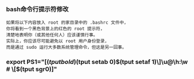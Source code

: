 ### bash命令行提示符修改
```note
如果将以下内容放入 root 的家目录中的 .bashrc 文件中，
你将看到一个黑色背景上的红色的 root 提示符，
清楚地表明你（或其他任何人）应该谨慎行事。
实际上，你应该尽可能避免以 root 用户身份登录，
而是通过 sudo 运行大多数系统管理命令，但这是另一回事。
```
### export PS1="\[$(tput bold)$(tput setab 0)$(tput setaf 1)\]\u@\h:\w # \[$(tput sgr0)\]"
